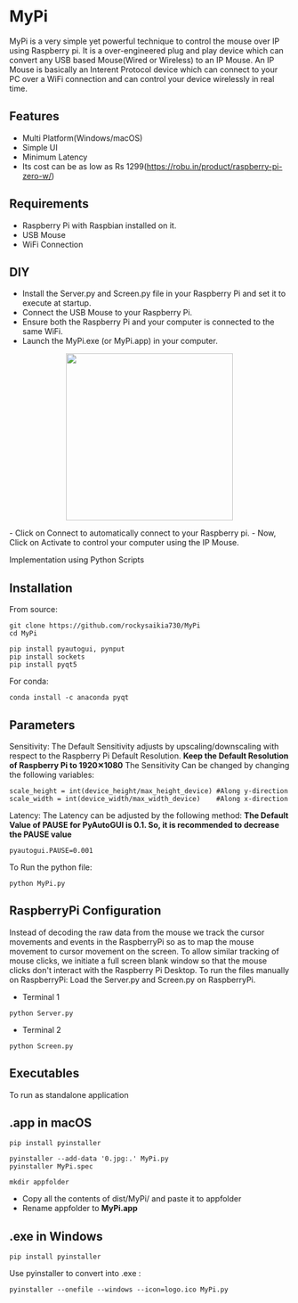 # MyPi
MyPi is a very simple yet powerful technique to control the mouse over IP using Raspberry pi. It is a over-engineered plug and play device which can convert any USB based Mouse(Wired or Wireless) to an IP Mouse. An IP Mouse is basically an Interent Protocol device which can connect to your PC over a WiFi connection and can control your device wirelessly in real time.

## Features
- Multi Platform(Windows/macOS) 
- Simple UI 
- Minimum Latency
- Its cost can be as low as Rs 1299(https://robu.in/product/raspberry-pi-zero-w/)

## Requirements
- Raspberry Pi with Raspbian installed on it.
- USB Mouse
- WiFi Connection

## DIY
* Install the Server.py and Screen.py file in your Raspberry Pi and set it to execute at startup. 
* Connect the USB Mouse to your Raspberry Pi.
* Ensure both the Raspberry Pi and your computer is connected to the same WiFi.
* Launch the MyPi.exe (or MyPi.app) in your computer.
<p align="center">
<img src='img/window.png' height=300>
 </p>
- Click on Connect to automatically connect to your Raspberry pi.
- Now, Click on Activate to control your computer using the IP Mouse.

Implementation using Python Scripts

## Installation
From source:
```
git clone https://github.com/rockysaikia730/MyPi
cd MyPi
```
```
pip install pyautogui, pynput
pip install sockets
pip install pyqt5
```
For conda:
```
conda install -c anaconda pyqt
```
## Parameters

Sensitivity: The Default Sensitivity adjusts by upscaling/downscaling with respect to the Raspberry Pi Default Resolution.
**Keep the Default Resolution of Raspberry Pi to 1920✕1080**
The Sensitivity Can be changed by changing the following variables:
```
scale_height = int(device_height/max_height_device) #Along y-direction
scale_width = int(device_width/max_width_device)    #Along x-direction
```

Latency: The Latency can be adjusted by the following method:
**The Default Value of PAUSE for PyAutoGUI is 0.1. So, it is recommended to decrease the PAUSE value**
```
pyautogui.PAUSE=0.001
```
To Run the python file:
```
python MyPi.py
```
## RaspberryPi Configuration

Instead of decoding the raw data from the mouse we track the cursor movements and events in the RaspberryPi so as to map the mouse movement to cursor movement on the screen. To allow similar tracking of mouse clicks, we initiate a full screen blank window so that the mouse clicks don't interact with the Raspberry Pi Desktop.
To run the files manually on RaspberryPi:
Load the Server.py and Screen.py on RaspberryPi. 
- Terminal 1
```
python Server.py 
```
- Terminal 2
```
python Screen.py
```

## Executables
To run as standalone application
## .app in macOS
```
pip install pyinstaller
```
```
pyinstaller --add-data '0.jpg:.' MyPi.py
pyinstaller MyPi.spec
```
```
mkdir appfolder
```
* Copy all the contents of dist/MyPi/ and paste it to appfolder
* Rename appfolder to **MyPi.app**

## .exe in Windows
```
pip install pyinstaller
```
Use pyinstaller to convert into .exe :
```
pyinstaller --onefile --windows --icon=logo.ico MyPi.py
```


